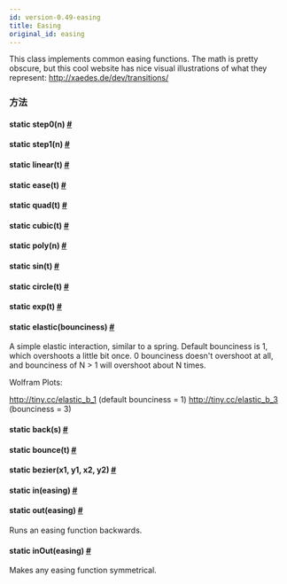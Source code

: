 ```yaml
---
id: version-0.49-easing
title: Easing
original_id: easing
---
```


This class implements common easing functions. The math is pretty obscure, but this cool website has nice visual illustrations of what they represent: <http://xaedes.de/dev/transitions/>

### 方法

<div class="props">
    <div class="prop"><h4 class="methodTitle"><a class="anchor" name="step0"></a><span class="methodType">static </span>step0<span
            class="methodType">(n)</span> <a class="hash-link" href="#step0">#</a></h4></div>
    <div class="prop"><h4 class="methodTitle"><a class="anchor" name="step1"></a><span class="methodType">static </span>step1<span
            class="methodType">(n)</span> <a class="hash-link" href="#step1">#</a></h4></div>
    <div class="prop"><h4 class="methodTitle"><a class="anchor" name="linear"></a><span
            class="methodType">static </span>linear<span class="methodType">(t)</span> <a class="hash-link"
                                                                                          href="#linear">#</a>
    </h4></div>
    <div class="prop"><h4 class="methodTitle"><a class="anchor" name="ease"></a><span class="methodType">static </span>ease<span
            class="methodType">(t)</span> <a class="hash-link" href="#ease">#</a></h4></div>
    <div class="prop"><h4 class="methodTitle"><a class="anchor" name="quad"></a><span class="methodType">static </span>quad<span
            class="methodType">(t)</span> <a class="hash-link" href="#quad">#</a></h4></div>
    <div class="prop"><h4 class="methodTitle"><a class="anchor" name="cubic"></a><span class="methodType">static </span>cubic<span
            class="methodType">(t)</span> <a class="hash-link" href="#cubic">#</a></h4></div>
    <div class="prop"><h4 class="methodTitle"><a class="anchor" name="poly"></a><span class="methodType">static </span>poly<span
            class="methodType">(n)</span> <a class="hash-link" href="#poly">#</a></h4></div>
    <div class="prop"><h4 class="methodTitle"><a class="anchor" name="sin"></a><span class="methodType">static </span>sin<span
            class="methodType">(t)</span> <a class="hash-link" href="#sin">#</a></h4></div>
    <div class="prop"><h4 class="methodTitle"><a class="anchor" name="circle"></a><span
            class="methodType">static </span>circle<span class="methodType">(t)</span> <a class="hash-link"
                                                                                          href="#circle">#</a>
    </h4></div>
    <div class="prop"><h4 class="methodTitle"><a class="anchor" name="exp"></a><span class="methodType">static </span>exp<span
            class="methodType">(t)</span> <a class="hash-link" href="#exp">#</a></h4></div>
    <div class="prop"><h4 class="methodTitle"><a class="anchor" name="elastic"></a><span
            class="methodType">static </span>elastic<span class="methodType">(bounciness)</span> <a class="hash-link"
                                                                                                    href="#elastic">#</a>
    </h4>
        <div><p>A simple elastic interaction, similar to a spring. Default bounciness
            is 1, which overshoots a little bit once. 0 bounciness doesn't overshoot
            at all, and bounciness of N &gt; 1 will overshoot about N times.</p>
            <p>Wolfram Plots:</p>
            <p><a href="http://tiny.cc/elastic_b_1">http://tiny.cc/elastic_b_1</a> (default bounciness = 1)
                <a href="http://tiny.cc/elastic_b_3">http://tiny.cc/elastic_b_3</a> (bounciness = 3)</p></div>
    </div>
    <div class="prop"><h4 class="methodTitle"><a class="anchor" name="back"></a><span class="methodType">static </span>back<span
            class="methodType">(s)</span> <a class="hash-link" href="#back">#</a></h4></div>
    <div class="prop"><h4 class="methodTitle"><a class="anchor" name="bounce"></a><span
            class="methodType">static </span>bounce<span class="methodType">(t)</span> <a class="hash-link"
                                                                                          href="#bounce">#</a>
    </h4></div>
    <div class="prop"><h4 class="methodTitle"><a class="anchor" name="bezier"></a><span
            class="methodType">static </span>bezier<span class="methodType">(x1, y1, x2, y2)</span> <a class="hash-link"
                                                                                                       href="#bezier">#</a>
    </h4></div>
    <div class="prop"><h4 class="methodTitle"><a class="anchor" name="in"></a><span
            class="methodType">static </span>in<span class="methodType">(easing)</span> <a class="hash-link"
                                                                                           href="#in">#</a>
    </h4></div>
    <div class="prop"><h4 class="methodTitle"><a class="anchor" name="out"></a><span class="methodType">static </span>out<span
            class="methodType">(easing)</span> <a class="hash-link" href="#out">#</a></h4>
        <div><p>Runs an easing function backwards.</p></div>
    </div>
    <div class="prop"><h4 class="methodTitle"><a class="anchor" name="inout"></a><span class="methodType">static </span>inOut<span
            class="methodType">(easing)</span> <a class="hash-link" href="#inout">#</a></h4>
        <div><p>Makes any easing function symmetrical.</p></div>
    </div>
</div>